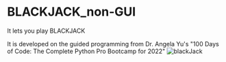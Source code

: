 # BLACKJACK_non-GUI
It lets you play BLACKJACK

It is developed on the guided programming from Dr. Angela Yu's "100 Days of Code: The Complete Python Pro Bootcamp for 2022"
![blackJack](https://user-images.githubusercontent.com/97843847/159106638-7a261862-13be-43e5-9683-23437e96984b.jpg)


